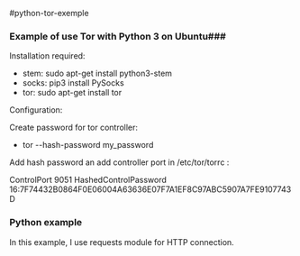 #python-tor-exemple

### Example of use Tor with Python 3 on Ubuntu###

Installation required:

* stem: sudo apt-get install python3-stem
* socks: pip3 install PySocks
* tor: sudo apt-get install tor

Configuration:

Create password for tor controller:

* tor --hash-password my_password

Add hash password an add controller port in /etc/tor/torrc :

ControlPort 9051
HashedControlPassword 16:7F74432B0864F0E06004A63636E07F7A1EF8C97ABC5907A7FE9107743D

### Python example ###

In this example, I use requests module for HTTP connection.

 





